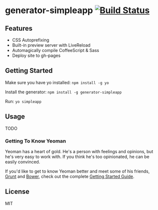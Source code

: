 # generator-simpleapp [![Build Status](https://secure.travis-ci.org/alchapone/generator-simpleapp.png?branch=master)](https://travis-ci.org/alchapone/generator-simpleapp)


## Features
* CSS Autoprefixing
* Built-in preview server with LiveReload
* Automagically compile CoffeeScript & Sass
* Deploy site to gh-pages

## Getting Started

Make sure you have yo installed: ```npm install -g yo```

Install the generator: ```npm install -g generator-simpleapp```

Run: ```yo simpleapp```

## Usage

TODO

### Getting To Know Yeoman

Yeoman has a heart of gold. He's a person with feelings and opinions, but he's very easy to work with. If you think he's too opinionated, he can be easily convinced.

If you'd like to get to know Yeoman better and meet some of his friends, [Grunt](http://gruntjs.com) and [Bower](http://bower.io), check out the complete [Getting Started Guide](https://github.com/yeoman/yeoman/wiki/Getting-Started).


## License

MIT
